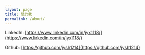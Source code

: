 ```yaml
---
layout: page
title: 關於我
permalink: /about/
---
```


LinkedIn: [https://www.linkedin.com/in/jyx1118/](https://www.linkedin.com/in/jyx1118/)

Github: [https://github.com/jysh1214](https://github.com/jysh1214)
